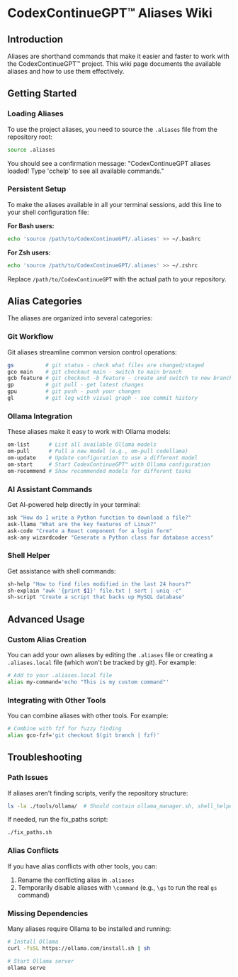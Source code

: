 # CodexContinueGPT™ Aliases Wiki

## Introduction

Aliases are shorthand commands that make it easier and faster to work with the CodexContinueGPT™ project. This wiki page documents the available aliases and how to use them effectively.

## Getting Started

### Loading Aliases

To use the project aliases, you need to source the `.aliases` file from the repository root:

```bash
source .aliases
```

You should see a confirmation message: "CodexContinueGPT aliases loaded! Type 'cchelp' to see all available commands."

### Persistent Setup

To make the aliases available in all your terminal sessions, add this line to your shell configuration file:

**For Bash users:**
```bash
echo 'source /path/to/CodexContinueGPT/.aliases' >> ~/.bashrc
```

**For Zsh users:**
```bash
echo 'source /path/to/CodexContinueGPT/.aliases' >> ~/.zshrc
```

Replace `/path/to/CodexContinueGPT` with the actual path to your repository.

## Alias Categories

The aliases are organized into several categories:

### Git Workflow

Git aliases streamline common version control operations:

```bash
gs          # git status - check what files are changed/staged
gco main    # git checkout main - switch to main branch
gcb feature # git checkout -b feature - create and switch to new branch
gp          # git pull - get latest changes
gpu         # git push - push your changes
gl          # git log with visual graph - see commit history
```

### Ollama Integration

These aliases make it easy to work with Ollama models:

```bash
om-list      # List all available Ollama models
om-pull      # Pull a new model (e.g., om-pull codellama)
om-update    # Update configuration to use a different model
om-start     # Start CodexContinueGPT™ with Ollama configuration
om-recommend # Show recommended models for different tasks
```

### AI Assistant Commands

Get AI-powered help directly in your terminal:

```bash
ask "How do I write a Python function to download a file?"
ask-llama "What are the key features of Linux?"
ask-code "Create a React component for a login form"
ask-any wizardcoder "Generate a Python class for database access"
```

### Shell Helper

Get assistance with shell commands:

```bash
sh-help "How to find files modified in the last 24 hours?"
sh-explain "awk '{print $1}' file.txt | sort | uniq -c"
sh-script "Create a script that backs up MySQL database"
```

## Advanced Usage

### Custom Alias Creation

You can add your own aliases by editing the `.aliases` file or creating a `.aliases.local` file (which won't be tracked by git). For example:

```bash
# Add to your .aliases.local file
alias my-command='echo "This is my custom command"'
```

### Integrating with Other Tools

You can combine aliases with other tools. For example:

```bash
# Combine with fzf for fuzzy finding
alias gco-fzf='git checkout $(git branch | fzf)'
```

## Troubleshooting

### Path Issues

If aliases aren't finding scripts, verify the repository structure:

```bash
ls -la ./tools/ollama/  # Should contain ollama_manager.sh, shell_helper.sh, etc.
```

If needed, run the fix_paths script:

```bash
./fix_paths.sh
```

### Alias Conflicts

If you have alias conflicts with other tools, you can:

1. Rename the conflicting alias in `.aliases`
2. Temporarily disable aliases with `\command` (e.g., `\gs` to run the real `gs` command)

### Missing Dependencies

Many aliases require Ollama to be installed and running:

```bash
# Install Ollama
curl -fsSL https://ollama.com/install.sh | sh

# Start Ollama server
ollama serve
```